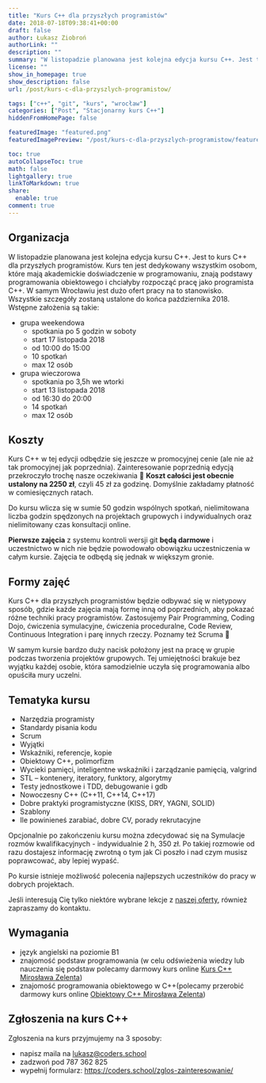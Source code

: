 ```yaml
---
title: "Kurs C++ dla przyszłych programistów"
date: 2018-07-18T09:38:41+00:00
draft: false
author: Łukasz Ziobroń
authorLink: ""
description: ""
summary: "W listopadzie planowana jest kolejna edycja kursu C++. Jest to kurs C++ dla przyszłych programistów. Kurs ten jest dedykowany wszystkim osobom, które mają akademickie doświadczenie w programowaniu, znają podstawy programowania obiektowego i chciałyby rozpocząć pracę jako programista C++."
license: ""
show_in_homepage: true
show_description: false
url: /post/kurs-c-dla-przyszlych-programistow/

tags: ["c++", "git", "kurs", "wrocław"]
categories: ["Post", "Stacjonarny kurs C++"]
hiddenFromHomePage: false

featuredImage: "featured.png"
featuredImagePreview: "/post/kurs-c-dla-przyszlych-programistow/featured.png"

toc: true
autoCollapseToc: true
math: false
lightgallery: true
linkToMarkdown: true
share:
  enable: true
comment: true
---
```


## Organizacja

W listopadzie planowana jest kolejna edycja kursu C++. Jest to kurs C++ dla przyszłych programistów. Kurs ten jest dedykowany wszystkim osobom, które mają akademickie doświadczenie w programowaniu, znają podstawy programowania obiektowego i chciałyby rozpocząć pracę jako programista C++. W samym Wrocławiu jest dużo ofert pracy na to stanowisko. Wszystkie szczegóły zostaną ustalone do końca października 2018. Wstępne założenia są takie:

* grupa weekendowa
  * spotkania po 5 godzin w soboty
  * start 17 listopada 2018
  * od 10:00 do 15:00
  * 10 spotkań
  * max 12 osób
* grupa wieczorowa
  * spotkania po 3,5h we wtorki
  * start 13 listopada 2018
  * od 16:30 do 20:00
  * 14 spotkań
  * max 12 osób

## Koszty

Kurs C++ w tej edycji odbędzie się jeszcze w promocyjnej cenie (ale nie aż tak promocyjnej jak poprzednia). Zainteresowanie poprzednią edycją przekroczyło trochę nasze oczekiwania 🙂 **Koszt całości jest obecnie ustalony na 2250 zł**, czyli 45 zł za godzinę. Domyślnie zakładamy płatność w comiesięcznych ratach.

Do kursu wlicza się w sumie 50 godzin wspólnych spotkań, nielimitowana liczba godzin spędzonych na projektach grupowych i indywidualnych oraz nielimitowany czas konsultacji online.

**Pierwsze zajęcia** z systemu kontroli wersji git **będą darmowe** i uczestnictwo w nich nie będzie powodowało obowiązku uczestniczenia w całym kursie. Zajęcia te odbędą się jednak w większym gronie.

## Formy zajęć

Kurs C++ dla przyszłych programistów będzie odbywać się w nietypowy sposób, gdzie każde zajęcia mają formę inną od poprzednich, aby pokazać różne techniki pracy programistów. Zastosujemy Pair Programming, Coding Dojo, ćwiczenia symulacyjne, ćwiczenia proceduralne, Code Review, Continuous Integration i parę innych rzeczy. Poznamy też Scruma 🙂

W samym kursie bardzo duży nacisk położony jest na pracę w grupie podczas tworzenia projektów grupowych. Tej umiejętności brakuje bez wyjątku każdej osobie, która samodzielnie uczyła się programowania albo opuściła mury uczelni.

## Tematyka kursu

* Narzędzia programisty
* Standardy pisania kodu
* Scrum
* Wyjątki
* Wskaźniki, referencje, kopie
* Obiektowy C++, polimorfizm
* Wycieki pamięci, inteligentne wskaźniki i zarządzanie pamięcią, valgrind
* STL – kontenery, iteratory, funktory, algorytmy
* Testy jednostkowe i TDD, debugowanie i gdb
* Nowoczesny C++ (C++11, C++14, C++17)
* Dobre praktyki programistyczne (KISS, DRY, YAGNI, SOLID)
* Szablony
* Ile powinieneś zarabiać, dobre CV, porady rekrutacyjne

Opcjonalnie po zakończeniu kursu można zdecydować się na Symulacje rozmów kwalifikacyjnych - indywidualnie 2 h, 350 zł. Po takiej rozmowie od razu dostajesz informację zwrotną o tym jak Ci poszło i nad czym musisz poprawcować, aby lepiej wypaść.

Po kursie istnieje możliwość polecenia najlepszych uczestników do pracy w dobrych projektach.

Jeśli interesują Cię tylko niektóre wybrane lekcje z [naszej oferty][2], również zapraszamy do kontaktu.

## Wymagania

* język angielski na poziomie B1
* znajomość podstaw programowania (w celu odświeżenia wiedzy lub nauczenia się podstaw polecamy darmowy kurs online [Kurs C++ Mirosława Zelenta][3])
* znajomość programowania obiektowego w C++(polecamy przerobić darmowy kurs online [Obiektowy C++ Mirosława Zelenta][4])

## Zgłoszenia na kurs C++

Zgłoszenia na kurs przyjmujemy na 3 sposoby:

* napisz maila na <lukasz@coders.school>
* zadzwoń pod 787 362 825
* wypełnij formularz: <https://coders.school/zglos-zainteresowanie/>

 [1]: https://coders.school/wp-content/uploads/2018/07/pixel-ninja-logo-square.png
 [2]: https://coders.school/oferta/
 [3]: http://miroslawzelent.pl/kurs-c++/
 [4]: http://miroslawzelent.pl/kurs-obiektowy-c++/
